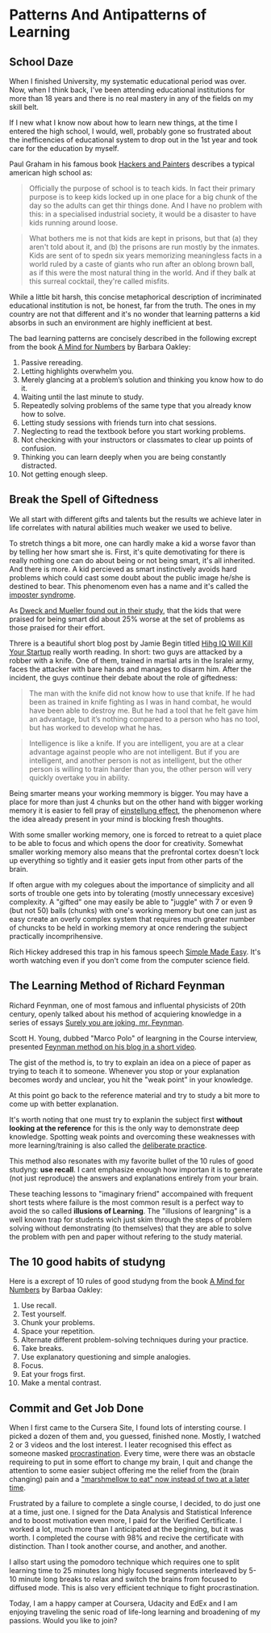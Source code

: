 # Patterns And Antipatterns of Learning

## School Daze 

When I finished University, my systematic educational period was over.
Now, when I think back, I've been attending educational institutions 
for more than 18 years and there is no real mastery in any of the fields
on my skill belt.

If I new what I know now about how to learn new things, at the time I entered 
the high school, I would, well, probably gone so frustrated about
the inefficencies of educational system to drop out 
in the 1st year and took care for the education by myself.

Paul Graham in his famous book [Hackers and Painters][2] describes a typical american 
high school as:

> Officially the purpose of school is to teach kids. In fact their primary purpose
is to keep kids locked up in one place for a big chunk of the day so the 
adults can get thir things done. And I have no problem with this: in a specialised
industrial society, it would be a disaster to have kids running around loose.

> What bothers me is not that kids are kept in prisons, but that (a) they aren't 
told about it, and (b) the prisons are run mostly by the inmates. Kids are sent of 
to spedn six years memorizing meaningless facts in a world ruled by a caste of 
giants who run after an oblong brown ball, as if this were the most natural 
thing in the world. And if they balk at this surreal cocktail,
they're called misfits.

While a little bit harsh, this concise metaphorical description of incriminated educational
institution is not, be honest, far from the truth. The ones in my country are not that different and
it's no wonder that learning patterns a kid absorbs in such an environment are 
highly inefficient at best.

The bad learning patterns are concisely described in the following excrept from the 
book [A Mind for Numbers][7] by Barbara Oakley:

  1. Passive rereading.
  2. Letting highlights overwhelm you.
  3. Merely glancing at a problem’s solution and thinking you know how to do it.
  4. Waiting until the last minute to study.
  5. Repeatedly solving problems of the same type that you already know how to solve.
  6. Letting study sessions with friends turn into chat sessions.
  7. Neglecting to read the textbook before you start working problems.
  8. Not checking with your instructors or classmates to clear up points of confusion.
  9. Thinking you can learn deeply when you are being constantly distracted.
  10. Not getting enough sleep.

## Break the Spell of Giftedness

We all start with different gifts and talents but the results we achieve 
later in life correlates with natural abilities much weaker we used to belive.

To stretch things a bit more, one can hardly make a kid a worse favor than
by telling her how smart she is. First, it's quite demotivating for there is
really nothing one can do about being or not being smart, it's all inherited.
And there is more. A kid percieved as smart instinctively avoids hard problems
which could cast some doubt about the public image he/she is destined to bear.
This phenomenom even has a name and it's called the [imposter syndrome][9].

As [Dweck and Mueller found out in their study][3], that the kids that were praised for
being smart did about 25% worse at the set of problems as those praised
for their effort.

Threre is a beautiful short blog post by Jamie Begin titled [Hihg IQ Will Kill Your
Startup][1] really worth reading. In short: two guys are attacked by a robber with a knife.
One of them, trained in martial arts in the Isralei army, faces the attacker
with bare hands and manages to disarm him. After the incident, the guys continue their
debate about the role of giftedness:

> The man with the knife did not know how to use that knife. If he had been as trained in knife fighting as I was in hand combat, he would have been able to destroy me. But he had a tool that he felt gave him an advantage, but it’s nothing compared to a person who has no tool, but has worked to develop what he has.

> Intelligence is like a knife. If you are intelligent, you are at a clear advantage against people who are not intelligent. But if you are intelligent, and another person is not as intelligent, but the other person is willing to train harder than you, the other person will very quickly overtake you in ability.

Being smarter means your working memmory is bigger. You may have a place for more
than just 4 chunks but on the other hand with bigger working memory it is easier to
fell pray of [einstellung effect][10], the phenomenon where the idea already present in your mind is
blocking fresh thoughts.

With some smaller working memory, one is forced to retreat to a quiet place to be able to focus
and which opens the door for creativity. Somewhat smaller working memory also means that the prefrontal cortex
doesn't lock up everything so tightly and it easier gets input from other parts of the brain.

If often argue with my colegues about the importance of simplicity and all sorts of trouble one gets into by 
tolerating (mostly unnecessary excesive) complexity. A "gifted" one may easily be able to 
"juggle" with 7 or even 9 (but not 50) balls (chunks) with one's working memory but one can 
just as easy create an overly complex system that requires much greater number of chuncks
to be held in working memory at once rendering the subject practically incomprihensive.

Rich Hickey addresed this trap in his famous speech [Simple Made Easy][11]. It's worth 
watching even if you don't come from the computer science field.

## The Learning Method of Richard Feynman

Richard Feynman, one of most famous and influental physicists of 20th century, openly talked 
about his method of acquiering knowledge in a series of essays 
[Surely you are joking, mr. Feynman][6].

Scott H. Young, dubbed "Marco Polo" of leargning in the Course interview, 
presented [Feynman method on his blog in a short video][5].

The gist of the method is, to try to explain an idea on a piece of paper
as trying to teach it to someone. Whenever you stop or your explanation
becomes wordy and unclear, you hit the "weak point" in your knowledge.

At this point go back to the reference material and try to study a bit more
to come up with better explanation.

It's worth noting that one must try to explanin the subject first **without looking
at the reference** for this is the only way to demonstrate deep knowledge. Spotting
weak points and overcoming these weaknesses with more learning/training is also called the
[deliberate practice][14].

This method also resonates with my favorite bullet of the 10 rules of good studyng:
**use recall**. I cant emphasize enough how importan it is to generate (not just reproduce) the 
answers and explanations entirely from your brain.

These teaching lessons to "imaginary friend" accompained with frequent short tests where failure
is the most common result is a perfect way to avoid the so called **illusions of Learning**.
The "illusions of leargning" is a well known trap for students wich just skim through the steps of problem
solving without demonstrating (to themselves) that they are able to solve the problem with pen and paper
without refering to the study material.

## The 10 good habits of studyng

Here is a excrept of 10 rules of good studyng from the book 
[A Mind for Numbers][7] by Barbaa Oakley:

  1. Use recall.
  2. Test yourself.
  3. Chunk your problems.
  4. Space your repetition.
  5. Alternate different problem-solving techniques during your practice.
  6. Take breaks.
  7. Use explanatory questioning and simple analogies.
  8. Focus.
  9. Eat your frogs first.
  10. Make a mental contrast.

## Commit and Get Job Done

When I first came to the Cursera Site, I found lots of intersting course. 
I picked a dozen of them and, you guessed, finished none. Mostly, I watched 2 or 3 videos and the lost
interest. I leater recognised this effect as someone masked [procrastination][12]. Every time, were there was
an obstacle requireing to put in some effort to change my brain, I quit and change the attention to some
easier subject offering me the relief from the (brain changing) pain and a ["marshmellow to eat" now
instead of two at a later time][13].

Frustrated by a failure to complete a single course, I decided, to do just
one at a time, just one. I signed for the Data Analysis and Statistical Inference
and to boost motivation even more, I paid for the Verified
Certificate. I worked a lot, much more than I anticipated at the beginning,
but it was worth. I completed the course with 98% and recive the certificate with distinction.
Than I took another course, and another, and another.

I allso start using the pomodoro technique which requires one to split learning time to
25 minutes long higly focused segments interleaved by 5-10 minute long breaks to relax
and switch the brains from focused to diffused mode. This is also very efficient technique to fight
procrastination.

Today, I am a happy camper at Coursera, Udacity and EdEx and I am enjoying traveling the senic road
of life-long learning and broadening of my passions. Would you like to join?


[1]: http://www.jamiebegin.com/high-iq-will-kill-startup/
[2]: http://www.amazon.com/gp/product/0596006624
[3]: http://www.amazon.com/You-Are-Not-So-Smart-ebook/dp/B009DEGBZC/ref=sr_1_1?s=books&ie=UTF8&qid=1409079026&sr=1-1&keywords=you+are+not+so+smart
[4]: http://blogs.hbr.org/2011/11/the-trouble-with-bright-kids/
[5]: http://www.scotthyoung.com/blog/2011/09/01/learn-faster/
[6]: http://www.amazon.com/Surely-Youre-Joking-Feynman-Adventures-ebook/dp/B00MPMWQ8U/ref=sr_1_sc_1?s=books&ie=UTF8&qid=1409081315&sr=1-1-spell&keywords=surely+you+are+joknig+mr+feynman
[7]: http://www.amazon.com/Mind-Numbers-Science-Flunked-Algebra-ebook/dp/B00G3L19ZU/ref=sr_1_1?s=books&ie=UTF8&qid=1409082460&sr=1-1&keywords=mind+for+numbers
[8]: https://www.coursera.org/course/learning
[9]: http://en.wikipedia.org/wiki/Impostor_syndrome
[10]: http://en.wikipedia.org/wiki/Einstellung_effect
[11]: http://www.infoq.com/presentations/Simple-Made-Easy
[12]: http://en.wikipedia.org/wiki/Procrastination
[13]: http://en.wikipedia.org/wiki/Stanford_marshmallow_experiment
[14]: http://expertenough.com/1423/deliberate-practice
